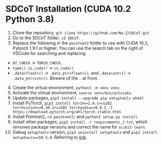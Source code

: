 # SDCoT Installation (CUDA 10.2 Python 3.8)

1. Clone the repository, `git clone https://github.com/Na-Z/SDCoT.git`.
2. Go to the SDCoT folder, `cd SDCoT`.
3. Replace the following in the `pointnet2` folder to use with CUDA 10.2, Pytorch 1.9.1 or higher. You can use the search tab on the right of VSCode for searching and replacing.
 - `AT_CHECK` -> `TORCH_CHECK`.
 - `type().is_cuda()` -> `is_cuda()`.
 - `.data<float>()` -> `.data_ptr<float>()`, and `.data<int>()` -> `.data_ptr<int>()`. Beware of the `.` at front.
4. Create the virtual environment, `python3 -m venv venv`.
5. Activate the virtual environment, `source venv/bin/activate`.
6. Update packages, `pip3 install --upgrade pip setuptools wheel`
7. Install PyTorch, `pip3 install torch==1.9.1+cu102 torchvision==0.10.1+cu102 torchaudio==0.9.1 -f https://download.pytorch.org/whl/torch_stable.html`
8. Install Pointnet2, `cd pointnet2/` and `python3 setup.py install`.
9. Install other packages, `pip3 install -r requirements_2.txt`, which removes package versions and correct the name for `scikit-learn`.
10. Debug `setuptools` version, `pip3 uninstall setuptools` and `pip3 install setuptools==59.5.0`. Referring to [link](https://github.com/pytorch/pytorch/issues/69894#issuecomment-1080635462).







